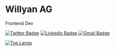 # Willyan AG

Frontend Dev

[![Twitter Badge](https://img.shields.io/badge/-@willyanfx-0080f1?style=flat-square&labelColor=0080f1&logo=twitter&logoColor=white&link=https://twitter.com/willyanfx)](https://twitter.com/willyanfx) 
[![Linkedin Badge](https://img.shields.io/badge/-Willyan%20AG-0080f1?style=flat-square&logo=Linkedin&logoColor=white&link=https://www.linkedin.com/in/willyanfx/)](https://www.linkedin.com/in/willyanfx/) 
[![Gmail Badge](https://img.shields.io/badge/-willyan.fx@gmail.com-0080f1?style=flat-square&logo=Gmail&logoColor=white&link=mailto:willyan.fx@gmail.com)](mailto:willyan.fx@gmail.com)

[![Top Langs](https://github-readme-stats.vercel.app/api/top-langs/?username=willyanfx)](https://github.com/willyanfx)

<!--
**willyanfx/willyanfx** is a ✨ _special_ ✨ repository because its `README.md` (this file) appears on your GitHub profile.
#0080f1fa
Here are some ideas to get you started:

- 🔭 I’m currently working on ...
- 🌱 I’m currently learning ...
- 👯 I’m looking to collaborate on ...
- 🤔 I’m looking for help with ...
- 💬 Ask me about ...
- 📫 How to reach me: ...
- 😄 Pronouns: ...
- ⚡ Fun fact: ...
-->
